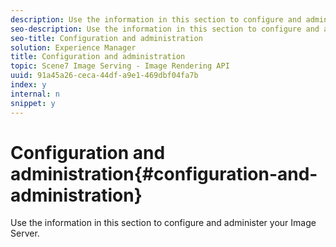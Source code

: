 ```yaml
---
description: Use the information in this section to configure and administer your Image Server.
seo-description: Use the information in this section to configure and administer your Image Server.
seo-title: Configuration and administration
solution: Experience Manager
title: Configuration and administration
topic: Scene7 Image Serving - Image Rendering API
uuid: 91a45a26-ceca-44df-a9e1-469dbf04fa7b
index: y
internal: n
snippet: y
---
```


# Configuration and administration{#configuration-and-administration}

Use the information in this section to configure and administer your Image Server.


